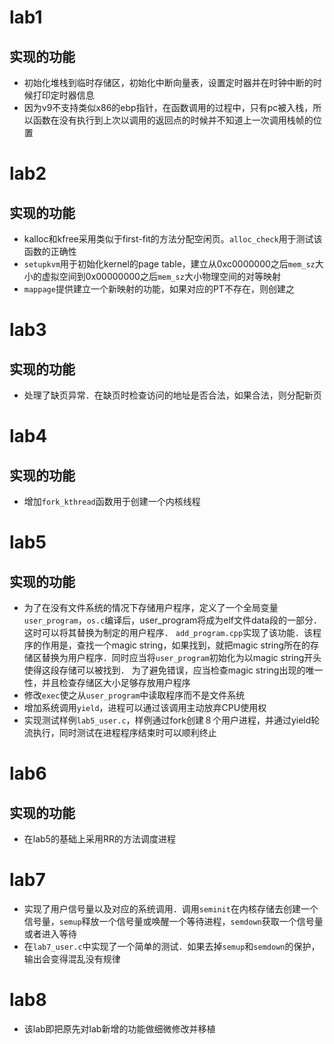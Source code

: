 # lab1
## 实现的功能
* 初始化堆栈到临时存储区，初始化中断向量表，设置定时器并在时钟中断的时候打印定时器信息
* 因为v9不支持类似x86的ebp指针，在函数调用的过程中，只有pc被入栈，所以函数在没有执行到上次以调用的返回点的时候并不知道上一次调用栈帧的位置

# lab2
## 实现的功能
* kalloc和kfree采用类似于first-fit的方法分配空闲页。```alloc_check```用于测试该函数的正确性
* ```setupkvm```用于初始化kernel的page table，建立从0xc0000000之后```mem_sz```大小的虚拟空间到0x00000000之后```mem_sz```大小物理空间的对等映射
* ```mappage```提供建立一个新映射的功能，如果对应的PT不存在，则创建之

# lab3
## 实现的功能
* 处理了缺页异常．在缺页时检查访问的地址是否合法，如果合法，则分配新页

# lab4
## 实现的功能
* 增加```fork_kthread```函数用于创建一个内核线程

# lab5
## 实现的功能
* 为了在没有文件系统的情况下存储用户程序，定义了一个全局变量```user_program```，```os.c```编译后，user_program将成为elf文件data段的一部分．这时可以将其替换为制定的用户程序．
```add_program.cpp```实现了该功能．该程序的作用是，查找一个magic string，如果找到，就把magic string所在的存储区替换为用户程序．同时应当将```user_program```初始化为以magic string开头使得这段存储可以被找到．
为了避免错误，应当检查magic string出现的唯一性，并且检查存储区大小足够存放用户程序
* 修改```exec```使之从```user_program```中读取程序而不是文件系统
* 增加系统调用```yield```，进程可以通过该调用主动放弃CPU使用权
* 实现测试样例```lab5_user.c```，样例通过fork创建８个用户进程，并通过yield轮流执行，同时测试在进程程序结束时可以顺利终止

# lab6
## 实现的功能
* 在lab5的基础上采用RR的方法调度进程

# lab7
*  实现了用户信号量以及对应的系统调用．调用```seminit```在内核存储去创建一个信号量，```semup```释放一个信号量或唤醒一个等待进程，```semdown```获取一个信号量或者进入等待
* 在```lab7_user.c```中实现了一个简单的测试．如果去掉```semup```和```semdown```的保护，输出会变得混乱没有规律

# lab8
* 该lab即把原先对lab新增的功能做细微修改并移植
